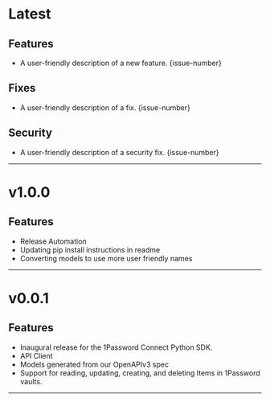[//]: # (START/LATEST)
# Latest

## Features
  * A user-friendly description of a new feature. {issue-number}

## Fixes
 * A user-friendly description of a fix. {issue-number}

## Security
 * A user-friendly description of a security fix. {issue-number}

---

[//]: # (START/v1.0.0)
# v1.0.0

## Features
* Release Automation
* Updating pip install instructions in readme
* Converting models to use more user friendly names

---

[//]: # (START/v0.0.1)
# v0.0.1

## Features
* Inaugural release for the 1Password Connect Python SDK.
* API Client
* Models generated from our OpenAPIv3 spec
* Support for reading, updating, creating, and deleting Items in 1Password vaults.

---
